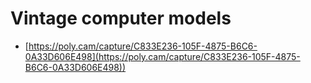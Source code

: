 # Vintage computer models

* [https://poly.cam/capture/C833E236-105F-4875-B6C6-0A33D606E498](https://poly.cam/capture/C833E236-105F-4875-B6C6-0A33D606E498))
